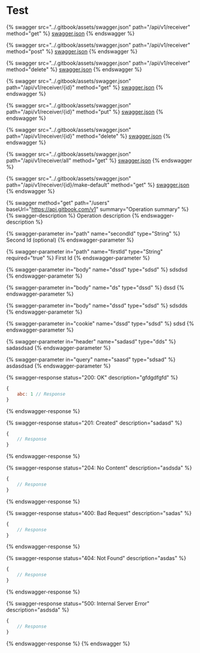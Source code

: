# Test

{% swagger src="../.gitbook/assets/swagger.json" path="/api/v1/receiver" method="get" %}
[swagger.json](../.gitbook/assets/swagger.json)
{% endswagger %}

{% swagger src="../.gitbook/assets/swagger.json" path="/api/v1/receiver" method="post" %}
[swagger.json](../.gitbook/assets/swagger.json)
{% endswagger %}

{% swagger src="../.gitbook/assets/swagger.json" path="/api/v1/receiver" method="delete" %}
[swagger.json](../.gitbook/assets/swagger.json)
{% endswagger %}

{% swagger src="../.gitbook/assets/swagger.json" path="/api/v1/receiver/{id}" method="get" %}
[swagger.json](../.gitbook/assets/swagger.json)
{% endswagger %}

{% swagger src="../.gitbook/assets/swagger.json" path="/api/v1/receiver/{id}" method="put" %}
[swagger.json](../.gitbook/assets/swagger.json)
{% endswagger %}

{% swagger src="../.gitbook/assets/swagger.json" path="/api/v1/receiver/{id}" method="delete" %}
[swagger.json](../.gitbook/assets/swagger.json)
{% endswagger %}

{% swagger src="../.gitbook/assets/swagger.json" path="/api/v1/receiver/all" method="get" %}
[swagger.json](../.gitbook/assets/swagger.json)
{% endswagger %}

{% swagger src="../.gitbook/assets/swagger.json" path="/api/v1/receiver/{id}/make-default" method="get" %}
[swagger.json](../.gitbook/assets/swagger.json)
{% endswagger %}

{% swagger method="get" path="/users" baseUrl="https://api.gitbook.com/v1" summary="Operation summary" %}
{% swagger-description %}
Operation description
{% endswagger-description %}

{% swagger-parameter in="path" name="secondId" type="String" %}
Second Id (optional)
{% endswagger-parameter %}

{% swagger-parameter in="path" name="firstId" type="String" required="true" %}
First Id
{% endswagger-parameter %}

{% swagger-parameter in="body" name="dssd" type="sdsd" %}
sdsdsd
{% endswagger-parameter %}

{% swagger-parameter in="body" name="ds" type="dssd" %}
dssd
{% endswagger-parameter %}

{% swagger-parameter in="body" name="dssd" type="sdsd" %}
sdsdds
{% endswagger-parameter %}

{% swagger-parameter in="cookie" name="dssd" type="sdsd" %}
sdsd
{% endswagger-parameter %}

{% swagger-parameter in="header" name="sadasd" type="dds" %}
sadasdsad
{% endswagger-parameter %}

{% swagger-parameter in="query" name="saasd" type="sdsad" %}
asdasdsad
{% endswagger-parameter %}

{% swagger-response status="200: OK" description="gfdgdfgfd" %}
```javascript
{
    abc: 1 // Response
}
```
{% endswagger-response %}

{% swagger-response status="201: Created" description="sadasd" %}
```javascript
{
    // Response
}
```
{% endswagger-response %}

{% swagger-response status="204: No Content" description="asdsda" %}
```javascript
{
    // Response
}
```
{% endswagger-response %}

{% swagger-response status="400: Bad Request" description="sadas" %}
```javascript
{
    // Response
}
```
{% endswagger-response %}

{% swagger-response status="404: Not Found" description="asdas" %}
```javascript
{
    // Response
}
```
{% endswagger-response %}

{% swagger-response status="500: Internal Server Error" description="asdsda" %}
```javascript
{
    // Response
}
```
{% endswagger-response %}
{% endswagger %}
